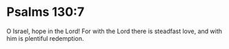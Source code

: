 # Psalms 130:7

O Israel, hope in the Lord! For with the Lord there is steadfast love, and with him is plentiful redemption.

